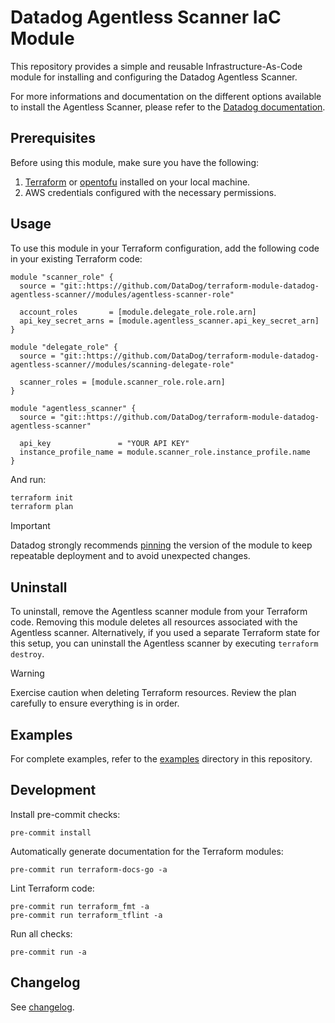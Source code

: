 # Datadog Agentless Scanner IaC Module

This repository provides a simple and reusable Infrastructure-As-Code module for installing and configuring the Datadog Agentless Scanner.

For more informations and documentation on the different options available to install the Agentless Scanner, please refer to the [Datadog documentation](https://docs.datadoghq.com/security/cloud_security_management/agentless_scanning).

## Prerequisites

Before using this module, make sure you have the following:

1. [Terraform](https://www.terraform.io/) or [opentofu](https://github.com/opentofu/opentofu) installed on your local machine.
2. AWS credentials configured with the necessary permissions.

## Usage

To use this module in your Terraform configuration, add the following code in your existing Terraform code:
```hcl
module "scanner_role" {
  source = "git::https://github.com/DataDog/terraform-module-datadog-agentless-scanner//modules/agentless-scanner-role"

  account_roles       = [module.delegate_role.role.arn]
  api_key_secret_arns = [module.agentless_scanner.api_key_secret_arn]
}

module "delegate_role" {
  source = "git::https://github.com/DataDog/terraform-module-datadog-agentless-scanner//modules/scanning-delegate-role"

  scanner_roles = [module.scanner_role.role.arn]
}

module "agentless_scanner" {
  source = "git::https://github.com/DataDog/terraform-module-datadog-agentless-scanner"

  api_key               = "YOUR API KEY"
  instance_profile_name = module.scanner_role.instance_profile.name
}
```

And run:
```sh
terraform init
terraform plan
```

> [!IMPORTANT]
> Datadog strongly recommends [pinning](https://developer.hashicorp.com/terraform/language/modules/sources#selecting-a-revision) the version of the module to keep repeatable deployment and to avoid unexpected changes.

## Uninstall

To uninstall, remove the Agentless scanner module from your Terraform code. Removing this module deletes all resources associated with the Agentless scanner. Alternatively, if you used a separate Terraform state for this setup, you can uninstall the Agentless scanner by executing `terraform destroy`.

> [!WARNING]
> Exercise caution when deleting Terraform resources. Review the plan carefully to ensure everything is in order.

## Examples

For complete examples, refer to the [examples](./examples/) directory in this repository.

## Development

Install pre-commit checks:

```
pre-commit install
```

Automatically generate documentation for the Terraform modules:

```
pre-commit run terraform-docs-go -a
```

Lint Terraform code:

```
pre-commit run terraform_fmt -a
pre-commit run terraform_tflint -a
```

Run all checks:

```
pre-commit run -a
```

## Changelog

See [changelog](CHANGELOG.md).
